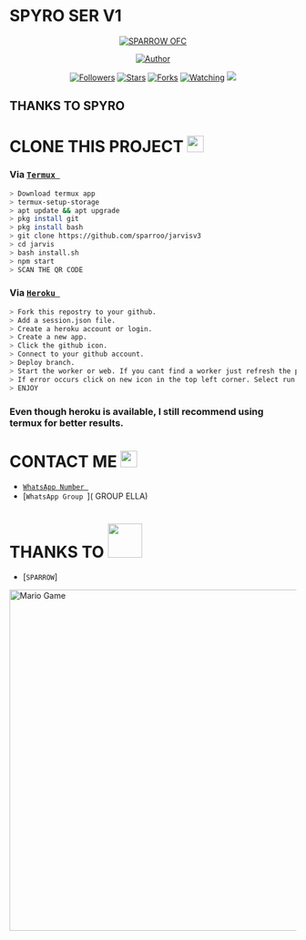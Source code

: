 # SPYRO SER V1
<p align="center">
<a href="#"><img title="SPARROW OFC" src="https://img.shields.io/badge/SPARROW-green?colorA=%23ff0000&colorB=%23017e40&style=for-the-badge"></a>
</p>
<p align="center">
<a href="https://github.com/Sparrow"><img title="Author" src="https://img.shields.io/badge/AUTHOR-AKSHAY-orange.svg?style=for-the-badge&logo=github"></a>
</p>
<p align="center">
<a href="https://github.com/sparroo/jarvis/followers"><img title="Followers" src="https://img.shields.io/github/followers/sparroo?color=blue&style=flat-square"></a>
<a href="https://github.com/sparroo/jarvis/stargazers/"><img title="Stars" src="https://img.shields.io/github/stars/sparroo/jarvisv3?color=red&style=flat-square"></a>
<a href="https://github.com/sparroo/jarvis/network/members"><img title="Forks" src="https://img.shields.io/github/forks/sparroo/jarvisv3?color=red&style=flat-square"></a>
<a href="https://github.com/sparroo/jarvis/watchers"><img title="Watching" src="https://img.shields.io/github/watchers/sparroo/jarvisv3?label=Watchers&color=blue&style=flat-square"></a>
<a href="https://hits.seeyoufarm.com"><img src="https://hits.seeyoufarm.com/api/count/incr/badge.svg?url=https://github.com/sparroo/jarvisv3&count_bg=%2379C83D&title_bg=%23555555&icon=probot.svg&icon_color=%2300FF6D&title=hits&edge_flat=false"/></a>
</p>
</details>

## THANKS TO SPYRO

# CLONE THIS PROJECT  <img src="https://github.com/TheDudeThatCode/TheDudeThatCode/blob/master/Assets/hmm.gif" width="29px">

### Via [`Termux `](https://f-droid.org/packages/com.termux/)
```bash
> Download termux app
> termux-setup-storage
> apt update && apt upgrade
> pkg install git
> pkg install bash
> git clone https://github.com/sparroo/jarvisv3
> cd jarvis
> bash install.sh
> npm start
> SCAN THE QR CODE
```

### Via [`Heroku `](https://www.heroku.com)
```bash
> Fork this repostry to your github.
> Add a session.json file.
> Create a heroku account or login.
> Create a new app.
> Click the github icon.
> Connect to your github account.
> Deploy branch.
> Start the worker or web. If you cant find a worker just refresh the page.
> If error occurs click on new icon in the top left corner. Select run console and type node index.
> ENJOY
```

### Even though heroku is available, I still recommend using termux for better results.

# CONTACT ME <img src="https://github.com/TheDudeThatCode/TheDudeThatCode/blob/master/Assets/powerup.gif" width="29px">

* [`WhatsApp Number `](https://wa.me/+918590299146)
* [`WhatsApp Group `]( GROUP ELLA)


# THANKS TO <img src="https://github.com/TheDudeThatCode/TheDudeThatCode/blob/master/Assets/Handshake.gif" width="60px">

* [`SPARROW`]
<img src="https://github.com/TheDudeThatCode/TheDudeThatCode/blob/master/Assets/Mario_Gameplay.gif" alt="Mario Game" width="600" />

